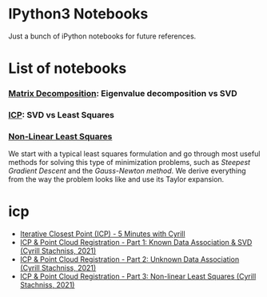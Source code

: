 # IPython3 Notebooks #
Just a bunch of iPython notebooks for future references.

# List of notebooks #
### [Matrix Decomposition](http://nbviewer.jupyter.org/github/niosus/notebooks/blob/master/eigen_vs_svd.ipynb): Eigenvalue decomposition vs SVD ###
### [ICP](http://nbviewer.jupyter.org/github/niosus/notebooks/blob/master/icp.ipynb): SVD vs Least Squares ###
### [Non-Linear Least Squares](http://nbviewer.jupyter.org/github/niosus/notebooks/blob/master/least_squares.ipynb) ###
We start with a typical least squares formulation and go through most useful
methods for solving this type of minimization problems, such as *Steepest
Gradient Descent* and the *Gauss-Newton method*. We derive everything from the
way the problem looks like and use its Taylor expansion.

# icp
- [Iterative Closest Point (ICP) - 5 Minutes with Cyrill](https://www.youtube.com/watch?v=QWDM4cFdKrE)
- [ICP & Point Cloud Registration - Part 1: Known Data Association & SVD (Cyrill Stachniss, 2021)](https://www.youtube.com/watch?v=dhzLQfDBx2Q)
- [ICP & Point Cloud Registration - Part 2: Unknown Data Association (Cyrill Stachniss, 2021)](https://www.youtube.com/watch?v=ktRqKxddjJk)
- [
ICP & Point Cloud Registration - Part 3: Non-linear Least Squares (Cyrill Stachniss, 2021)](https://www.youtube.com/watch?v=CJE59i8oxIE)
